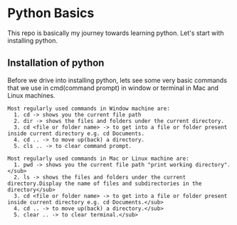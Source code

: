 # Python Basics

This repo is basically my journey towards learning python.
Let's start with installing python.

## **Installation of python**
Before we drive into installing python, lets see some very basic commands that we use in cmd(command prompt) in window or terminal in Mac and Linux machines.

    Most regularly used commands in Window machine are:
      1. cd -> shows you the current file path
      2. dir -> shows the files and folders under the current directory.
      3. cd <file or folder name> -> to get into a file or folder present inside current directory e.g. cd Documents.
      4. cd .. -> to move up(back) a directory.
      5. cls .. -> to clear command prompt.
  
    Most regularly used commands in Mac or Linux machine are:
      1. pwd -> shows you the current file path "print working directory". </sub>
      2. ls -> shows the files and folders under the current directory.Display the name of files and subdirectories in the directory</sub>
      3. cd <file or folder name> -> to get into a file or folder present inside current directory e.g. cd Documents.</sub>
      4. cd .. -> to move up(back) a directory.</sub>
      5. clear .. -> to clear terminal.</sub>
